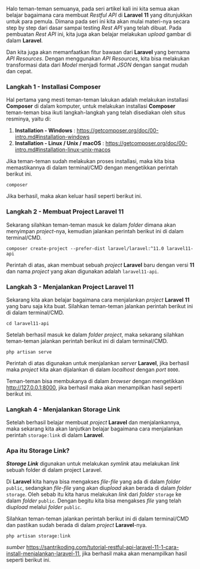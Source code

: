 <p>Halo teman-teman semuanya, pada seri artikel kali ini kita semua akan belajar bagaimana cara membuat <em>Restful</em> <em>API</em> di <strong>Laravel</strong> <strong>11</strong> yang ditunjukkan untuk para pemula. Dimana pada seri ini kita akan mulai materi-nya secara step by step dari dasar sampai testing <em>Rest</em> <em>API</em> yang telah dibuat. Pada pembuatan <em>Rest</em> <em>API</em> ini, kita juga akan belajar melakukan <em>upload</em> gambar di dalam <strong>Laravel</strong>.</p>
<p>Dan kita juga akan memanfaatkan fitur bawaan dari <strong>Laravel</strong> yang bernama <em>API</em> <em>Resources</em>. Dengan menggunakan <em>API</em> <em>Resources</em>, kita bisa melakukan transformasi data dari <em>Model</em> menjadi format <em>JSON</em> dengan sangat mudah dan cepat.</p>
<h3><a id="content-langkah-1---installasi-composer" href="#content-langkah-1---installasi-composer" class="heading-permalink" aria-hidden="true" title="Permalink"></a>Langkah 1 - Installasi Composer</h3>
<p>Hal pertama yang mesti teman-teman lakukan adalah melakukan installasi <strong>Composer</strong> di dalam komputer, untuk melakukan installasi <strong>Composer</strong> teman-teman bisa ikuti langkah-langkah yang telah disediakan oleh situs resminya, yaitu di:</p>
<ol>
<li>
<strong>Installation - Windows</strong> : <a href="https://getcomposer.org/doc/00-intro.md#installation-windows">https://getcomposer.org/doc/00-intro.md#installation-windows</a>
</li>
<li>
<strong>Installation - Linux / Unix / macOS</strong> : <a href="https://getcomposer.org/doc/00-intro.md#installation-linux-unix-macos">https://getcomposer.org/doc/00-intro.md#installation-linux-unix-macos</a>
</li>
</ol>
<p>Jika teman-teman sudah melakukan proses installasi, maka kita bisa memastikannya di dalam terminal/CMD dengan mengetikkan perintah berikut ini.</p>

```
composer
```

<p>Jika berhasil, maka akan keluar hasil seperti berikut ini.</p>
<h3><a id="content-langkah-2---membuat-project-laravel-11" href="#content-langkah-2---membuat-project-laravel-11" class="heading-permalink" aria-hidden="true" title="Permalink"></a>Langkah 2 - Membuat Project Laravel 11</h3>
<p>Sekarang silahkan teman-teman masuk ke dalam <em>folder</em> dimana akan menyimpan <em>project</em>-nya, kemudian jalankan perintah berikut ini di dalam terminal/CMD.</p>

```
composer create-project --prefer-dist laravel/laravel:^11.0 laravel11-api
```
<p>Perintah di atas, akan membuat sebuah <em>project</em> <strong>Laravel</strong> baru dengan versi <strong>11</strong> dan nama <em>project</em> yang akan digunakan adalah <code>laravel11-api</code>.</p>
<h3><a id="content-langkah-3---menjalankan-project-laravel-11" href="#content-langkah-3---menjalankan-project-laravel-11" class="heading-permalink" aria-hidden="true" title="Permalink"></a>Langkah 3 - Menjalankan Project Laravel 11</h3>
<p>Sekarang kita akan belajar bagaimana cara menjalankan <em>project</em> <strong>Laravel</strong> <strong>11</strong> yang baru saja kita buat. Silahkan teman-teman jalankan perintah berikut ini di dalam terminal/CMD.</p>

```
cd laravel11-api
```

<p>Setelah berhasil masuk ke dalam <em>folder</em> <em>project</em>, maka sekarang silahkan teman-teman jalankan perintah berikut ini di dalam terminal/CMD.</p>

```
php artisan serve
```
<p>Perintah di atas digunakan untuk menjalankan <em>server</em> <strong>Laravel</strong>, jika berhasil maka <em>project</em> kita akan dijalankan di dalam <em>localhost</em> dengan <em>port</em> <code>8000</code>.</p>
<p>Teman-teman bisa membukanya di dalam <em>browser</em> dengan mengetikkan <a href="http://127.0.0.1:8000" target="_blank">http://127.0.0.1:8000</a>, jika berhasil maka akan menampilkan hasil seperti berikut ini.</p>
<h3><a id="content-langkah-4---menjalankan-storage-link" href="#content-langkah-4---menjalankan-storage-link" class="heading-permalink" aria-hidden="true" title="Permalink"></a>Langkah 4 - Menjalankan Storage Link</h3>
<p>Setelah berhasil belajar membuat <em>project</em> <strong>Laravel</strong> dan menjalankannya, maka sekarang kita akan lanjutkan belajar bagaimana cara menjalankan perintah <code>storage:link</code> di dalam <strong>Laravel</strong>.</p>
<h3><a id="content-apa-itu-storage-link" href="#content-apa-itu-storage-link" class="heading-permalink" aria-hidden="true" title="Permalink"></a>Apa itu Storage Link?</h3>
<p><strong><em>Storage</em> <em>Link</em></strong> digunakan untuk melakukan <em>symlink</em> atau melakukan <em>link</em> sebuah folder di dalam project Laravel.</p>
<p>Di <strong>Laravel</strong> kita hanya bisa mengakses <em>file</em>-<em>file</em> yang ada di dalam <em>folder</em> <code>public</code>, sedangkan <em>file</em>-<em>file</em> yang akan di<em>upload</em> akan berada di dalam <em>folder</em> <code>storage</code>. Oleh sebab itu kita harus melakukan <em>link</em> dari <em>folder</em> <code>storage</code> ke dalam <em>folder</em> <code>public</code>. Dengan begitu kita bisa mengakses <em>file</em> yang telah di<em>upload</em> melalui <em>folder</em> <code>public</code>.</p>
<p>Silahkan teman-teman jalankan perintah berikut ini di dalam terminal/CMD dan pastikan sudah berada di dalam <em>project</em> <strong>Laravel</strong>-nya.</p>

```
php artisan storage:link
```

<p><em>sumber</em>  <a href="https://santrikoding.com/tutorial-restful-api-laravel-11-1-cara-install-menjalankan-laravel-11" target="_blank">https://santrikoding.com/tutorial-restful-api-laravel-11-1-cara-install-menjalankan-laravel-11</a>, jika berhasil maka akan menampilkan hasil seperti berikut ini.</p>
